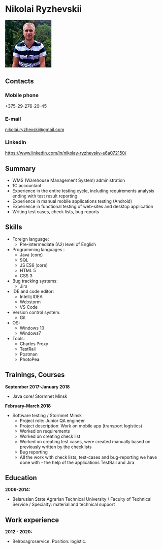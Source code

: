 # Nikolai Ryzhevskii #
![image](CV1.jpg)

## **Contacts** ##

### **Mobile phone**
+375-29-276-20-45

### **E-mail** ### 
nikolai.ryzhevski@gmail.com

### **LinkedIn** ### 
https://www.linkedin.com/in/nikolay-ryzhevsky-a6a072150/

## Summary ##

- WMS (Warehouse Management System) administration 
- 1C accountant
- Experience in the entire testing cycle, including requirements analysis ending with test result reporting
- Experience in manual mobile applications testing (Android)
- Experience in functional testing of web-sites and desktop application
- Writing test cases, check lists, bug reports

## Skills ##

- Foreign language: 
    - Pre-intermediate (A2) level of English
- Programming languages :     
    - Java (core)
    - SQL
    - JS ES6 (core)
    - HTML 5
    - CSS 3
- Bug tracking systems: 
    - Jira
- IDE and code editor: 
    - Intellij IDEA
    - Webstorm
    - VS Code
- Version control system: 
    - Git
- OS: 
    - Windows 10
    - Windows7
- Tools: 
     - Charles Proxy
     - TestRail
     - Postman
     - PhotoPea
## Trainings, Courses ##

**September 2017-January 2018**
- Java core/ Stormnet Minsk

**February-March 2018** 
- Software testing / Stormnet Minsk
    - Project role: Junior QA engineer
    - Project description: Work on mobile app (transport logistics)
    - Worked on requirements
    - Worked on creating check list
    - Worked on creating test cases, were created manually based on previously written by the checklists
    - Bug reporting
    - All the work with check lists, test-cases and bug-reporting we have done with - the help of the applications TestRail and Jira

## Education ##

**2009-2014:**
- Belarusian State Agrarian Technical University / Faculty of Technical Service / Specialty: material and technical support

## Work experience ##

**2012 - 2020:** 
- Belrosagroservice. Position: logistic.